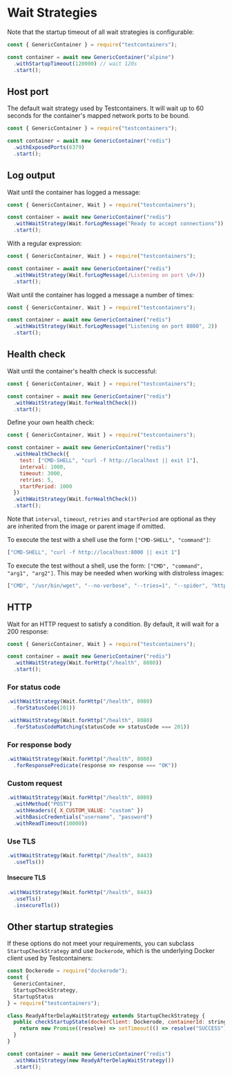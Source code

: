 # Wait Strategies

Note that the startup timeout of all wait strategies is configurable:

```javascript
const { GenericContainer } = require("testcontainers");

const container = await new GenericContainer("alpine")
  .withStartupTimeout(120000) // wait 120s
  .start();
```

## Host port

The default wait strategy used by Testcontainers. It will wait up to 60 seconds for the container's mapped network ports to be bound.

```javascript
const { GenericContainer } = require("testcontainers");

const container = await new GenericContainer("redis")
  .withExposedPorts(6379)
  .start();
```

## Log output

Wait until the container has logged a message:

```javascript
const { GenericContainer, Wait } = require("testcontainers");

const container = await new GenericContainer("redis")
  .withWaitStrategy(Wait.forLogMessage("Ready to accept connections"))
  .start();
```

With a regular expression:

```javascript
const { GenericContainer, Wait } = require("testcontainers");

const container = await new GenericContainer("redis")
  .withWaitStrategy(Wait.forLogMessage(/Listening on port \d+/))
  .start();
```

Wait until the container has logged a message a number of times:

```javascript
const { GenericContainer, Wait } = require("testcontainers");

const container = await new GenericContainer("redis")
  .withWaitStrategy(Wait.forLogMessage("Listening on port 8080", 2))
  .start();
```

## Health check

Wait until the container's health check is successful:

```javascript
const { GenericContainer, Wait } = require("testcontainers");

const container = await new GenericContainer("redis")
  .withWaitStrategy(Wait.forHealthCheck())
  .start();
```

Define your own health check:

```javascript
const { GenericContainer, Wait } = require("testcontainers");

const container = await new GenericContainer("redis")
  .withHealthCheck({
    test: ["CMD-SHELL", "curl -f http://localhost || exit 1"],
    interval: 1000,
    timeout: 3000,
    retries: 5,
    startPeriod: 1000
  })
  .withWaitStrategy(Wait.forHealthCheck())
  .start();
```

Note that `interval`, `timeout`, `retries` and `startPeriod` are optional as they are inherited from the image or parent image if omitted.

To execute the test with a shell use the form `["CMD-SHELL", "command"]`:

```javascript
["CMD-SHELL", "curl -f http://localhost:8000 || exit 1"]
```

To execute the test without a shell, use the form: `["CMD", "command", "arg1", "arg2"]`. This may be needed when working with distroless images:

```javascript
["CMD", "/usr/bin/wget", "--no-verbose", "--tries=1", "--spider", "http://localhost:8080/hello-world"]
```

## HTTP

Wait for an HTTP request to satisfy a condition. By default, it will wait for a 200 response:

```javascript
const { GenericContainer, Wait } = require("testcontainers");

const container = await new GenericContainer("redis")
  .withWaitStrategy(Wait.forHttp("/health", 8080))
  .start();
```

### For status code

```javascript
.withWaitStrategy(Wait.forHttp("/health", 8080)
  .forStatusCode(201))

.withWaitStrategy(Wait.forHttp("/health", 8080)
  .forStatusCodeMatching(statusCode => statusCode === 201))
```

### For response body

```javascript
.withWaitStrategy(Wait.forHttp("/health", 8080)
  .forResponsePredicate(response => response === "OK"))
```

### Custom request

```javascript
.withWaitStrategy(Wait.forHttp("/health", 8080)
  .withMethod("POST")
  .withHeaders({ X_CUSTOM_VALUE: "custom" })
  .withBasicCredentials("username", "password")
  .withReadTimeout(10000))
```

### Use TLS

```javascript
.withWaitStrategy(Wait.forHttp("/health", 8443)
  .useTls())
```

#### Insecure TLS

```javascript
.withWaitStrategy(Wait.forHttp("/health", 8443)
  .useTls()
  .insecureTls())
```

## Other startup strategies

If these options do not meet your requirements, you can subclass `StartupCheckStrategy` and use `Dockerode`, which is the underlying Docker client used by Testcontainers:

```javascript
const Dockerode = require("dockerode");
const { 
  GenericContainer, 
  StartupCheckStrategy,
  StartupStatus
} = require("testcontainers");

class ReadyAfterDelayWaitStrategy extends StartupCheckStrategy {
  public checkStartupState(dockerClient: Dockerode, containerId: string): Promise<StartupStatus> {
    return new Promise((resolve) => setTimeout(() => resolve("SUCCESS"), 3000));
  }
}

const container = await new GenericContainer("redis")
  .withWaitStrategy(new ReadyAfterDelayWaitStrategy())
  .start();
```

